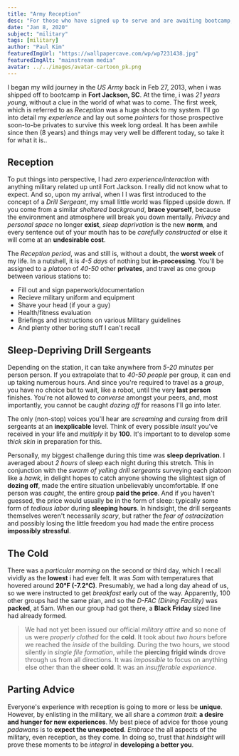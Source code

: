 ```yaml
---
title: "Army Reception"
desc: "For those who have signed up to serve and are awaiting bootcamp, here are is what you can expect in your first week."
date: "Jan 8, 2020"
subject: "military"
tags: [military]
author: "Paul Kim"
featuredImgUrl: "https://wallpapercave.com/wp/wp7231438.jpg"
featuredImgAlt: "mainstream media"
avatar: ../../images/avatar-cartoon_pk.png
---
```


I began my wild journey in the *US Army* back in Feb 27, 2013, when i was shipped off to bootcamp in **Fort Jackson, SC**.  At the time, i was *21 years young*, without a clue in the world of what was to come. The first week, which is referred to as *Reception* was a huge shock to my system.  I'll go into detail my *experience* and lay out some *pointers* for those prospective soon-to-be privates to survive this week long ordeal. It has been awhile since then (8 years) and things may very well be different today, so take it for what it is..

## Reception

To put things into perspective, I had *zero experience/interaction* with anything military related up until Fort Jackson.  I really did not know what to expect.  And so, upon my arrival, when I I was first introduced to the concept of a *Drill Sergeant*, my small little world was flipped upside down.  If you come from a similar *sheltered background*, **brace yourself**, because the environment and atmosphere will break you down mentally.  *Privacy* and *personal space* no longer **exist**, *sleep deprivation* is the new **norm**, and every sentence out of your mouth has to be *carefully constructed* or else it will come at an **undesirable cost**.

The *Reception period*, was and still is, without a doubt, the **worst week** of my life. In a nutshell, it is *4-5 days* of nothing but **in-processing**.  You'll be assigned to a *platoon* of *40-50* other **privates**, and travel as one group between various stations to:

- Fill out and sign paperwork/documentation
- Recieve military uniform and equipment
- Shave your head (if your a guy)
- Health/fitness evaluation
- Briefings and instructions on various Military guidelines
- And plenty other boring stuff I can't recall

## Sleep-Depriving Drill Sergeants

Depending on the station, it can take anywhere from *5-20 minutes* per person person. If you extrapolate that to *40-50 people* per group, it can end up taking numerous hours.  And since you're required to travel as a *group*, you have no choice but to wait, like a robot, until the very **last person** finishes.  You're not allowed to *converse* amongst your peers, and, most importantly, you cannot be caught *dozing off* for reasons I'll go into later.  

The only (non-stop) voices you'll hear are *screaming* and *cursing* from drill sergeants at an **inexplicable** level.  Think of every possible *insult* you've received in your life and *multiply* it by **100**.  It's important to to develop some *thick skin* in preparation for this.

Personally, my biggest challenge during this time was **sleep deprivation**.  I averaged about *2 hours* of sleep each night during this stretch.  This in conjunction with the *swarm of yelling drill sergeants* surveying each platoon like a *hawk*, in delight hopes to catch anyone showing the slightest sign of **dozing off**, made the entire situation unbelievably uncomfortable.  If one person was *caught*, the entire group **paid the price**.  And if you haven't guessed, the price would usually be in the form of sleep: typically some form of *tedious labor* during **sleeping hours**.  In hindsight, the drill sergeants themselves weren't necessarily *scary*, but rather the *fear of ostracization* and possibly losing the little freedom you had made the entire process **impossibly stressful**.

## The Cold

There was a *particular morning* on the second or third day, which I recall vividly as the **lowest** i had ever felt.  It was *5am* with temperatures that hovered around **20°F (-7.2°C)**.  Presumably, we had a long day ahead of us, so we were instructed to get *breakfast* early out of the way.  Apparently, 100 other groups had the same plan, and so the *D-FAC (Dining Facility)* was **packed**, at 5am.  When our group had got there, a **Black Friday** sized line had already formed.  

> We had not yet been issued our official *military attire* and so none of us were *properly clothed* for the **cold**.  It took about *two hours* before we reached the *inside* of the building.  During the two hours, we stood silently in *single file formation*, while the **piercing frigid winds** drove through us from all directions.  It was *impossible* to focus on anything else other than the **sheer cold**.  It was an *insufferable experience*.

## Parting Advice

Everyone's experience with reception is going to more or less be **unique**.  However, by enlisting in the military, we all share a *common trait*: **a desire and hunger for new experiences**.  My best piece of advice for those young *padawans* is to **expect the unexpected**.  *Embrace* the all aspects of the military, even reception, as they come.  In doing so, trust that *hindsight* will prove these moments to be *integral* in **developing a better you**.
